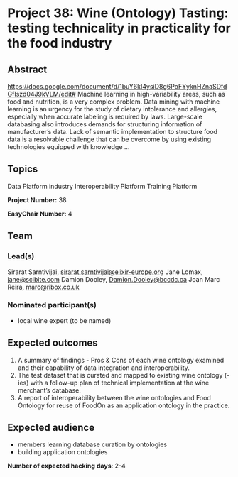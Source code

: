 # Project 38: Wine (Ontology) Tasting: testing technicality in practicality for the food industry

## Abstract

https://docs.google.com/document/d/1buY6kI4ysiD8g6PoFYyknHZnaSDfdGfIszd04J9kVLM/edit# Machine learning in high-variability areas, such as food and nutrition, is a very complex problem. Data mining with machine learning is an urgency for the study of dietary intolerance and allergies, especially when accurate labeling is required by laws. Large-scale databasing also introduces demands for structuring information of manufacturer’s data. Lack of semantic implementation to structure food data is a resolvable challenge that can be overcome by using existing technologies equipped with knowledge ...

## Topics

Data Platform
 industry
 Interoperability Platform
 Training Platform

**Project Number:** 38



**EasyChair Number:** 4

## Team

### Lead(s)

Sirarat Sarntivijai, sirarat.sarntivijai@elixir-europe.org
 Jane Lomax, jane@scibite.com
 Damion Dooley, Damion.Dooley@bccdc.ca
 Joan Marc Reira, marc@ribox.co.uk

### Nominated participant(s)

- local wine expert (to be named)

## Expected outcomes

1) A summary of findings - Pros & Cons of each wine ontology examined and their capability of data integration and interoperability.
 2) The test dataset that is curated and mapped to existing wine ontology (-ies) with a follow-up plan of technical implementation at the wine merchant’s database.
 3) A report of interoperability between the wine ontologies and Food Ontology for reuse of FoodOn as an application ontology in the practice.

## Expected audience

- members learning database curation by ontologies
 - building application ontologies

**Number of expected hacking days**: 2-4

